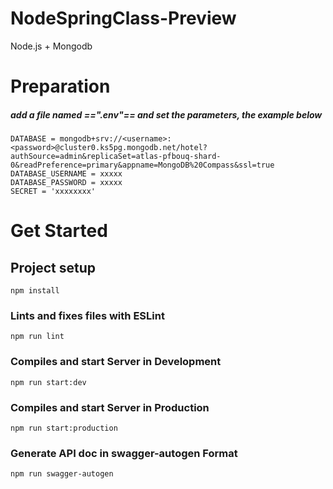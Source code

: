 # NodeSpringClass-Preview
Node.js + Mongodb 

# Preparation
##### add a file named ==".env"== and set the parameters, the example below
```
DATABASE = mongodb+srv://<username>:<password>@cluster0.ks5pg.mongodb.net/hotel?authSource=admin&replicaSet=atlas-pfbouq-shard-0&readPreference=primary&appname=MongoDB%20Compass&ssl=true
DATABASE_USERNAME = xxxxx
DATABASE_PASSWORD = xxxxx
SECRET = 'xxxxxxxx'
```

# Get Started
## Project setup
```
npm install
```

### Lints and fixes files with ESLint
```
npm run lint
```

### Compiles and start Server in Development
```
npm run start:dev
```

### Compiles and start Server in Production
```
npm run start:production
```

### Generate API doc in swagger-autogen Format
```
npm run swagger-autogen
```
